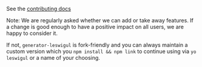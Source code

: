 See the [contributing docs](https://github.com/yeoman/yeoman/blob/master/contributing.md)

Note: We are regularly asked whether we can add or take away features. If a change is good enough to have a positive impact on all users, we are happy to consider it.

If not, `generator-leswigul` is fork-friendly and you can always maintain a custom version which you `npm install && npm link` to continue using via `yo leswigul` or a name of your choosing.
